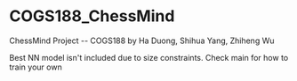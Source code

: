 # COGS188_ChessMind

ChessMind Project -- COGS188
by Ha Duong, Shihua Yang, Zhiheng Wu

Best NN model isn't included due to size constraints. Check main for how to train your own
